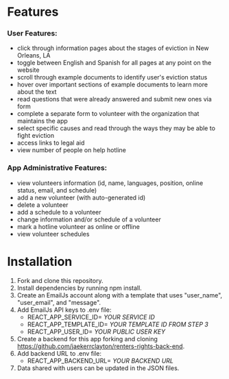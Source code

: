 # Features

### User Features:
- click through information pages about the stages of eviction in New Orleans, LA
- toggle between English and Spanish for all pages at any point on the website
- scroll through example documents to identify user's eviction status
- hover over important sections of example documents to learn more about the text
- read questions that were already answered and submit new ones via form
- complete a separate form to volunteer with the organization that maintains the app
- select specific causes and read through the ways they may be able to fight eviction
- access links to legal aid
- view number of people on help hotline

### App Administrative Features:
- view volunteers information (id, name, languages, position, online status, email, and schedule)
- add a new volunteer (with auto-generated id)
- delete a volunteer
- add a schedule to a volunteer
- change information and/or schedule of a volunteer
- mark a hotline volunteer as online or offline
- view volunteer schedules

# Installation

1. Fork and clone this repository.
2. Install dependencies by running npm install.
3. Create an EmailJs account along with a template that uses "user_name", "user_email", and "message".
4. Add EmailJs API keys to .env file:
      - REACT_APP_SERVICE_ID= *YOUR SERVICE ID*
      - REACT_APP_TEMPLATE_ID= *YOUR TEMPLATE ID FROM STEP 3*
      - REACT_APP_USER_ID= *YOUR PUBLIC USER KEY*
6. Create a backend for this app forking and cloning https://github.com/jaekerrclayton/renters-rights-back-end.
7. Add backend URL to .env file:
      - REACT_APP_BACKEND_URL= *YOUR BACKEND URL*
8. Data shared with users can be updated in the JSON files.

